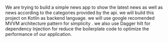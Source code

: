 We are trying to build a simple news app to show the latest news as well as news according to the categories provided by the api.
we will build this project on Kotlin as backend language.
we will use google recomended MVVM architecture pattern for simplicity .
we also use Dagger hilt for dependency Injection for reduce the boilerplate code to optimize the performance of our application.

